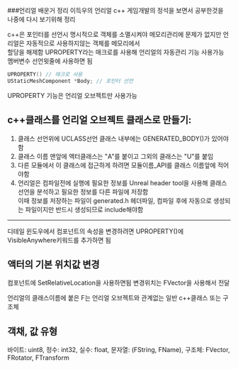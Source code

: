 ###언리얼 배운거 정리
이득우의 언리얼 c++ 게임개발의 정석을 보면서 공부한것을 나중에 다시 보기위해 정리

c++은 포인터를 선언시 명시적으로 객체를 소멸시켜야 메모리관리에 문제가 없지만 언리얼은 자동적으로 사용하지않는 객체를 메모리에서  
할당을 해제함 UPROPERTY라는 매크로를 사용해 언리얼의 자동관리 기능 사용가능 멤버변수 선언윗줄에 사용하면 됨

```c++
UPROPERTY() // 매크로 사용
UStaticMeshComponent *Body; // 포인터 선언
```

UPROPERTY 기능은 언리얼 오브젝트만 사용가능

## c++클래스를 언리얼 오브젝트 클래스로 만들기:

1. 클래스 선언위에 UCLASS선언 클래스 내부에는 GENERATED_BODY()가 있어야함
2. 클래스 이름 맨앞에 액터클래스는 "A"를 붙이고 그외의 클래스는 "U"를 붙임
3. 다른 모듈에서 이 클래스에 접근하게 하려면 모듈이름\_API를 클래스 이름앞에 적어야함
4. 언리얼은 컴파일전에 실행에 필요한 정보를 Unreal header tool을 사용해 클래스 선언을 분석하고 필요한 정보를 다른 파일에 저장함  
   이때 정보를 저장하는 파일이 generated.h 헤더파일, 컴파일 후에 자동으로 생성되는 파일이지만 반드시 생성되므로 include해야함

---

디테일 윈도우에서 컴포넌트의 속성을 변경하려면 UPROPERTY()에 VisibleAnywhere키워드를 추가하면 됨

## 액터의 기본 위치값 변경

컴포넌트에 SetRelativeLocation을 사용하면됨 변경위치는 FVector을 사용해서 전달

언리얼의 클래스이름에 붙은 F는 언리얼 오브젝트와 관계없는 일반 c++클래스 또는 구조체

## 객채, 값 유형

바이트: uint8, 정수: int32, 실수: float, 문자열: (FString, FName), 구조체: FVector, FRotator, FTransform
